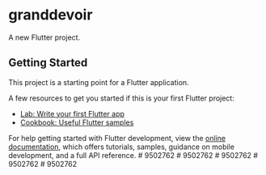 # granddevoir

A new Flutter project.

## Getting Started

This project is a starting point for a Flutter application.

A few resources to get you started if this is your first Flutter project:

- [Lab: Write your first Flutter app](https://docs.flutter.dev/get-started/codelab)
- [Cookbook: Useful Flutter samples](https://docs.flutter.dev/cookbook)

For help getting started with Flutter development, view the
[online documentation](https://docs.flutter.dev/), which offers tutorials,
samples, guidance on mobile development, and a full API reference.
#   9 5 0 2 7 6 2  
 #   9 5 0 2 7 6 2  
 #   9 5 0 2 7 6 2  
 #   9 5 0 2 7 6 2  
 #   9 5 0 2 7 6 2  
 